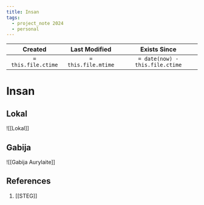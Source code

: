 ```yaml
---
title: Insan
tags:
  - project_note 2024
  - personal
---
```

|       Created       |    Last Modified    |          Exists Since           |
| :-----------------: | :-----------------: | :-----------------------------: |
| `= this.file.ctime` | `= this.file.mtime` | `= date(now) - this.file.ctime` |

# Insan

## Lokal
![[Lokal]]

## Gabija
![[Gabija Aurylaite]]
## References
1. [[STEG]]